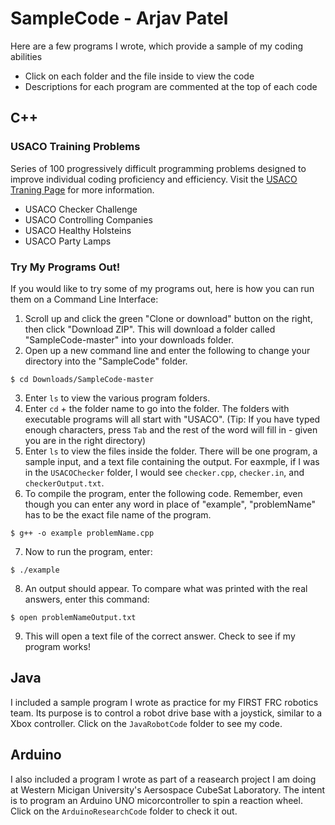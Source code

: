 # SampleCode - Arjav Patel
Here are a few programs I wrote, which provide a sample of my coding abilities
- Click on each folder and the file inside to view the code
- Descriptions for each program are commented at the top of each code

## C++
### USACO Training Problems
Series of 100 progressively difficult programming problems designed to improve individual coding proficiency and efficiency.
Visit the [USACO Traning Page](http://usaco.org/index.php?page=training) for more information.

- USACO Checker Challenge
- USACO Controlling Companies
- USACO Healthy Holsteins
- USACO Party Lamps

### Try My Programs Out!
If you would like to try some of my programs out, here is how you can run them on a Command Line Interface:

1. Scroll up and click the green "Clone or download" button on the right, then click "Download ZIP". This will download a folder called      "SampleCode-master" into your downloads folder.
2. Open up a new command line and enter the following to change your directory into the "SampleCode" folder.
```
$ cd Downloads/SampleCode-master
```
3. Enter `ls` to view the various program folders.
4. Enter `cd` + the folder name to go into the folder. The folders with executable programs will all start with "USACO".
   (Tip: If you have typed enough characters, press `Tab` and the rest of the word will fill in - given you are in the right 
   directory)
5. Enter `ls` to view the files inside the folder. There will be one program, a sample input, and a text file containing the 
   output. For eaxmple, if I was in the `USACOChecker` folder, I would see `checker.cpp`, `checker.in`, and 
   `checkerOutput.txt`.
6. To compile the program, enter the following code. Remember, even though you can enter any word in place of "example", 
   "problemName" has to be the exact file name of the program.
```
$ g++ -o example problemName.cpp
```
7. Now to run the program, enter:
```
$ ./example
```
8. An output should appear. To compare what was printed with the real answers, enter this command:
```
$ open problemNameOutput.txt
```
9. This will open a text file of the correct answer. Check to see if my program works!


## Java
I included a sample program I wrote as practice for my FIRST FRC robotics team. Its purpose is to control a robot drive base with a joystick, similar to a Xbox controller.
Click on the `JavaRobotCode` folder to see my code.


## Arduino
I also included a program I wrote as part of a reasearch project I am doing at Western Micigan University's Aersospace CubeSat Laboratory. The intent is to program an Arduino UNO micorcontroller to spin a reaction wheel.
Click on the `ArduinoResearchCode` folder to check it out.

